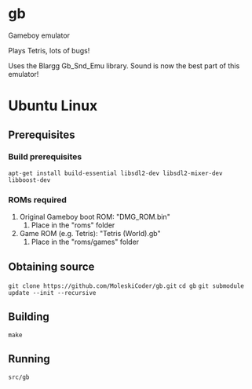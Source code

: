 # gb
Gameboy emulator

Plays Tetris, lots of bugs!

Uses the Blargg Gb_Snd_Emu library. Sound is now the best part of this emulator!

# Ubuntu Linux

## Prerequisites

### Build prerequisites

`apt-get install build-essential libsdl2-dev libsdl2-mixer-dev libboost-dev`

### ROMs required

1. Original Gameboy boot ROM: "DMG_ROM.bin"
	1. Place in the "roms" folder
1. Game ROM (e.g. Tetris): "Tetris (World).gb"
	1. Place in the "roms/games" folder

## Obtaining source

`git clone https://github.com/MoleskiCoder/gb.git`
`cd gb`
`git submodule update --init --recursive`

## Building

`make`

## Running

`src/gb`
